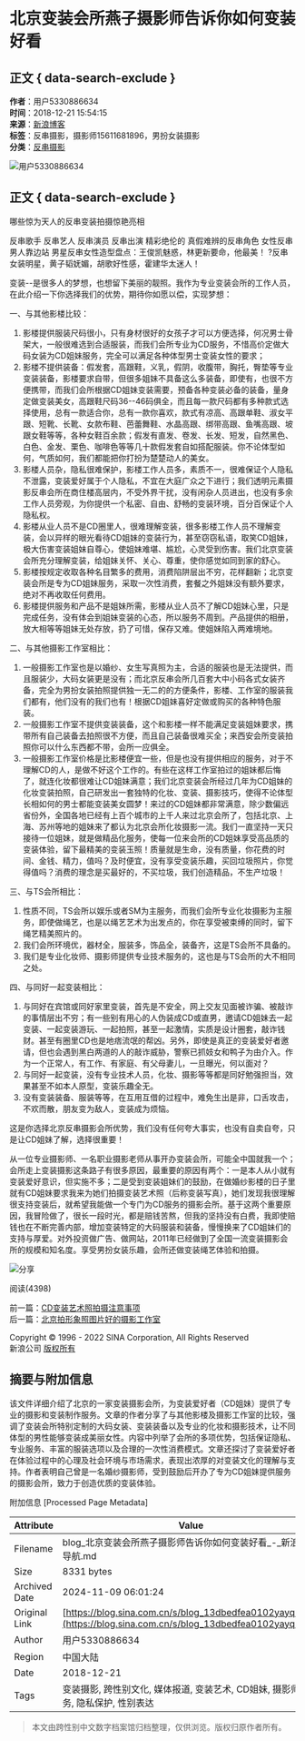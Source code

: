 # 北京变装会所燕子摄影师告诉你如何变装好看

## 正文 { data-search-exclude }


**作者**：用户5330886634  
**时间**：2018-12-21 15:54:15  
**来源**：[新浪博客](http://blog.sina.com.cn/u/5330886634)  
**标签**：反串摄影，摄影师15611681896，男扮女装摄影  
**分类**：[反串摄影](//blog.sina.com.cn/s/articlelist_5330886634_6_1.html)  

![用户5330886634](http://portrait3.sinaimg.cn/5330886634/blog/180)

## 正文 { data-search-exclude }

哪些惊为天人的反串变装拍摄惊艳亮相

反串歌手 反串艺人 反串演员 反串出演 精彩绝伦的 真假难辨的反串角色 女性反串男人靠边站 男星反串女性造型盘点：王俊凯魅惑，林更新要命，他最美！ ?反串女装明星，黄子韬妩媚，胡歌好性感，霍建华太迷人！

变装--是很多人的梦想，也想留下美丽的靓照。我作为专业变装会所的工作人员，在此介绍一下你选择我们的优势，期待你如愿以偿，实现梦想：

一、与其他影楼比较：
1. 影楼提供服装尺码很小，只有身材很好的女孩子才可以方便选择，何况男士骨架大，一般很难选到合适服装，而我们会所专业为CD服务，不惜高价定做大码女装为CD姐妹服务，完全可以满足各种体型男士变装女性的要求；
2. 影楼不提供装备：假发套，高跟鞋，义乳，假阴，收腹带，胸托，臀垫等专业变装装备，影楼要求自带，但很多姐妹不具备这么多装备，即使有，也很不方便携带，而我们会所根据CD姐妹变装需要，预备各种变装必备的装备，量身定做变装美女，高跟鞋尺码36--46码俱全，而且每一款尺码都有多种款式选择使用，总有一款适合你，总有一款你喜欢，款式有凉高、高跟单鞋、淑女平跟、短靴、长靴、女款布鞋、芭蕾舞鞋、水晶高跟、绑带高跟、鱼嘴高跟、坡跟女鞋等等，各种女鞋百余款；假发有直发、卷发、长发、短发，自然黑色、白色、金发、栗色、咖啡色等等几十款假发套自如搭配服装。你不论体型如何，气质如何，我们都能把你打扮为楚楚动人的美女。
3. 影楼人员杂，隐私很难保护，影楼工作人员多，素质不一，很难保证个人隐私不泄露，变装爱好属于个人隐私，不宜在大庭广众之下进行；我们透明元素摄影反串会所在商住楼高层内，不受外界干扰，没有闲杂人员进出，也没有多余工作人员旁观，为你提供一个私密、自由、舒畅的变装环境，百分百保证个人隐私权。
4. 影楼从业人员不是CD圈里人，很难理解变装，很多影楼工作人员不理解变装，会以异样的眼光看待CD姐妹的变装行为，甚至窃窃私语，取笑CD姐妹，极大伤害变装姐妹自尊心，使姐妹难堪、尴尬，心灵受到伤害。我们北京变装会所充分理解变装，给姐妹关怀、关心、尊重，使你感觉如同到家的舒心。
5. 影楼按规定收取各种名目繁多的费用，消费陷阱层出不穷，花样翻新；北京变装会所是专为CD姐妹服务，采取一次性消费，套餐之外姐妹没有额外要求，绝对不再收取任何费用。
6. 影楼提供服务和产品不是姐妹所需，影楼从业人员不了解CD姐妹心里，只是完成任务，没有体会到姐妹变装的心态，所以服务不周到。产品提供的相册，放大相等等姐妹无处存放，扔了可惜，保存又难。使姐妹陷入两难境地。

二、与其他摄影工作室相比：
1. 一般摄影工作室也是以婚纱、女生写真照为主，合适的服装也是无法提供，而且服装少，大码女装更是没有；而北京反串会所几百套大中小码各式女装齐备，完全为男扮女装拍照提供独一无二的的方便条件，影楼、工作室的服装我们都有，他们没有的我们也有！根据CD姐妹喜好定做或购买的各种特色服装。
2. 一般摄影工作室不提供变装装备，这个和影楼一样不能满足变装姐妹要求，携带所有自己装备去拍照很不方便，而且自己装备很难买全；来西安会所变装拍照你可以什么东西都不带，会所一应俱全。
3. 一般摄影工作室价格是比影楼便宜一些，但是也没有提供相应的服务，对于不理解CD的人，是做不好这个工作的。有些在这样工作室拍过的姐妹都后悔了，就连化妆都很难让CD姐妹满意；我们北京变装会所经过几年为CD姐妹的化妆变装拍照，自己研发出一套独特的化妆、变装、摄影技巧，使得不论体型长相如何的男士都能变装美女圆梦！来过的CD姐妹都非常满意，除少数偏远省份外，全国各地已经有上百个城市的上千人来过北京会所了，包括北京、上海、苏州等地的姐妹来了都认为北京会所化妆摄影一流。我们一直坚持一天只接待一位姐妹，就是做精品化服务，使每一位来会所的CD姐妹享受高品质的变装体验，留下最精美的变装玉照！质量就是生命，没有质量，你花费的时间、金钱、精力，值吗？及时便宜，没有享受变装乐趣，买回垃圾照片，你觉得值吗？消费的理念是买最好的，不买垃圾，我们创造精品，不生产垃圾！

三、与TS会所相比：
1. 性质不同，TS会所以娱乐或者SM为主服务，而我们会所专业化妆摄影为主服务，即使做绳艺，也是以绳艺艺术为出发点的，你在享受被束缚的同时，留下绳艺精美照片的。
2. 我们会所环境优，器材全，服装多，饰品全，装备齐，这是TS会所不具备的。
3. 我们是专业化妆师、摄影师提供专业技术服务的，这也是与TS会所的大不相同之处。

四、与同好一起变装相比：
1. 与同好在宾馆或同好家里变装，首先是不安全，网上交友见面被诈骗、被敲诈的事情层出不穷；有一些别有用心的人伪装成CD或直男，邀请CD姐妹去一起变装、一起变装游玩、一起拍照，甚至一起激情，实质是设计圈套，敲诈钱财。甚至有圈里CD也是地痞流氓的帮凶。另外，即使是真正的变装爱好者邀请，但也会遇到黑白两道的人的敲诈威胁，警察已抓妓女和鸭子为由介入。作为一个正常人，有工作、有家庭、有父母妻儿，一旦曝光，何以面对？
2. 与同好一起变装，没有专业技术人员，化妆、摄影等等都是同好勉强担当，效果甚至不如本人原型，变装乐趣全无。
3. 没有变装装备、服装等等，在互用互借的过程中，难免生出是非，口舌攻击，不欢而散，朋友变为敌人，变装成为烦恼。

这是你选择北京反串摄影会所优势，我们没有任何夸大事实，也没有自卖自夸，只是让CD姐妹了解，选择很重要！

从一位专业摄影师、一名职业摄影老师从事开办变装会所，可能全中国就我一个；会所走上变装摄影这条路子有很多原因，最重要的原因有两个：一是本人从小就有变装爱好意识，但实施不多；二是受到变装姐妹们的鼓励，在做婚纱影楼的日子里就有CD姐妹要求我来为她们拍摄变装艺术照（后称变装写真），她们发现我很理解很支持变装后，就希望我能做一个专门为CD服务的摄影会所。基于这两个重要原因，我冒险做了，很长一段时光，都是赔钱苦熬，但我的坚持没有白费，我即使赔钱也在不断完善内部，增加变装特定的大码服装和装备，慢慢换来了CD姐妹们的支持与厚爱。对外投资做广告、做网站，2011年已经做到了全国一流变装摄影会所的规模和知名度。享受男扮女装乐趣，会所还做变装绳艺体验和拍摄。

![分享](//comet.blog.sina.com.cn/qr?https://blog.sina.com.cn/s/blog_13dbedfea0102yayq.html)

阅读(4398)  

前一篇：[CD变装艺术照拍摄注意事项](//blog.sina.com.cn/s/blog_13dbedfea0102yayp.html)  
后一篇：[北京拍形象照图片好的摄影工作室](//blog.sina.com.cn/s/blog_13dbedfea0102yayt.html)  

Copyright © 1996 - 2022 SINA Corporation, All Rights Reserved  
新浪公司 [版权所有](//www.sina.com.cn/intro/copyright.shtml)

## 摘要与附加信息

<!-- tcd_abstract -->
该文件详细介绍了北京的一家变装摄影会所，为变装爱好者（CD姐妹）提供了专业的摄影和变装制作服务。文章的作者分享了与其他影楼及摄影工作室的比较，强调了变装会所特别定制的大码女装、变装装备以及专业的化妆和摄影技术，让不同体型的男性能够变装成美丽女性。内容中列举了会所的多项优势，包括保证隐私、专业服务、丰富的服装选项以及合理的一次性消费模式。文章还探讨了变装爱好者在体验过程中的心理及社会环境与市场需求，表现出浓厚的对变装文化的理解与支持。作者表明自己曾是一名婚纱摄影师，受到鼓励后开办了专为CD姐妹提供服务的摄影会所，致力于创造优质的变装体验。
<!-- tcd_abstract_end -->

附加信息 [Processed Page Metadata]

| Attribute       | Value                                  |
|-----------------|----------------------------------------|
| Filename        | blog_北京变装会所燕子摄影师告诉你如何变装好看_-_新浪网站导航.md                             |
| Size            | 8331 bytes                           |
| Archived Date   | 2024-11-09 06:01:24                             |
| Original Link   | [https://blog.sina.com.cn/s/blog_13dbedfea0102yayq.html](https://blog.sina.com.cn/s/blog_13dbedfea0102yayq.html)                       |
| Author          | 用户5330886634                               |
| Region          | 中国大陆                               |
| Date            | 2018-12-21                                 |
| Tags            | 变装摄影, 跨性别文化, 媒体报道, 变装艺术, CD姐妹, 摄影师服务, 隐私保护, 性别表达                                 |
>
> 本文由跨性别中文数字档案馆归档整理，仅供浏览。版权归原作者所有。
>
